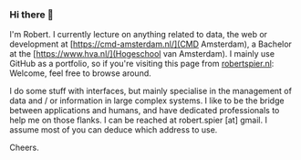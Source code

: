 ### Hi there 👋

I'm Robert. I currently lecture on anything related to data, the web or development at [https://cmd-amsterdam.nl/](CMD Amsterdam), a Bachelor at the [https://www.hva.nl/](Hogeschool van Amsterdam). I mainly use GitHub as a portfolio, so if you're visiting this page from [robertspier.nl](robertspier.nl): Welcome, feel free to browse around.

I do some stuff with interfaces, but mainly specialise in the management of data and / or information in large complex systems. I like to be the bridge between applications and humans, and have dedicated professionals to help me on those flanks. I can be reached at robert.spier [at] gmail. I assume most of you can deduce which address to use.

Cheers.

<!--
**roberrrt-s/roberrrt-s** is a ✨ _special_ ✨ repository because its `README.md` (this file) appears on your GitHub profile.

Here are some ideas to get you started:

- 🔭 I’m currently working on ...
- 🌱 I’m currently learning ...
- 👯 I’m looking to collaborate on ...
- 🤔 I’m looking for help with ...
- 💬 Ask me about ...
- 📫 How to reach me: ...
- 😄 Pronouns: ...
- ⚡ Fun fact: ...
-->
